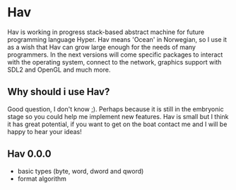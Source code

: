 # Hav
Hav is working in progress stack-based abstract machine for future programming language Hyper.
Hav means 'Ocean' in Norwegian, so I use it as a wish that Hav can grow large enough for the needs of many programmers. In the next versions will come specific packages to interact with the operating system, connect to the network, graphics support with SDL2 and OpenGL and much more.

## Why should i use Hav?
Good question, I don't know ;). Perhaps because it is still in the embryonic stage so you could help me implement new features. Hav is small but I think it has great potential, if you want to get on the boat contact me and I will be happy to hear your ideas!

## Hav 0.0.0
* basic types (byte, word, dword and qword)
* format algorithm
